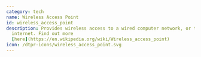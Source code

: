 ```yaml
---
category: tech
name: Wireless Access Point
id: wireless_access_point
description: Provides wireless access to a wired computer network, or to the
  internet. Find out more
  [here](https://en.wikipedia.org/wiki/Wireless_access_point)
icon: /dtpr-icons/wireless_access_point.svg
---
```

